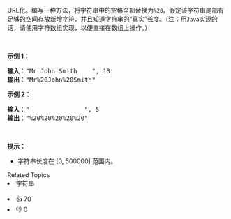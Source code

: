 <p>URL化。编写一种方法，将字符串中的空格全部替换为<code>%20</code>。假定该字符串尾部有足够的空间存放新增字符，并且知道字符串的“真实”长度。（注：用<code>Java</code>实现的话，请使用字符数组实现，以便直接在数组上操作。）</p>

<p> </p>

<p><strong>示例 1：</strong></p>

<pre>
<strong>输入</strong>："Mr John Smith    ", 13
<strong>输出</strong>："Mr%20John%20Smith"
</pre>

<p><strong>示例 2：</strong></p>

<pre>
<strong>输入</strong>："               ", 5
<strong>输出</strong>："%20%20%20%20%20"
</pre>

<p> </p>

<p><strong>提示：</strong></p>

<ul>
	<li>字符串长度在 [0, 500000] 范围内。</li>
</ul>
<div><div>Related Topics</div><div><li>字符串</li></div></div><br><div><li>👍 70</li><li>👎 0</li></div>